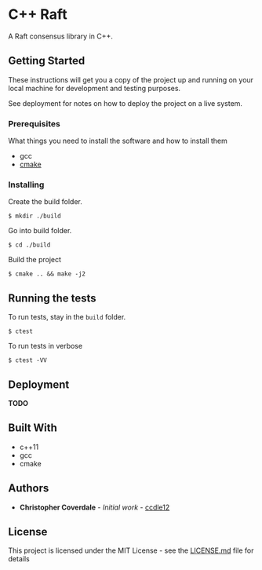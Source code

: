 # C++ Raft

A Raft consensus library in C++.

## Getting Started

These instructions will get you a copy of the project up and running on your 
local machine for development and testing purposes. 

See deployment for notes on how to deploy the project on a live system.

### Prerequisites

What things you need to install the software and how to install them

 - gcc
 - [cmake](https://cmake.org/install/)

### Installing

Create the build folder.

```
$ mkdir ./build
```

Go into build folder.

```
$ cd ./build
```

Build the project

```
$ cmake .. && make -j2
```

## Running the tests

To run tests, stay in the `build` folder.

```
$ ctest 
```

To run tests in verbose

```
$ ctest -VV
```

## Deployment

**TODO**

## Built With

* c++11
* gcc
* cmake

## Authors

* **Christopher Coverdale** - *Initial work* - [ccdle12](https://github.com/ccdle12)

## License

This project is licensed under the MIT License - see the [LICENSE.md](LICENSE.md) file for details
